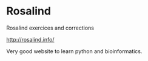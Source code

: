 # Rosalind
Rosalind exercices and corrections

http://rosalind.info/

Very good website to learn python and bioinformatics.